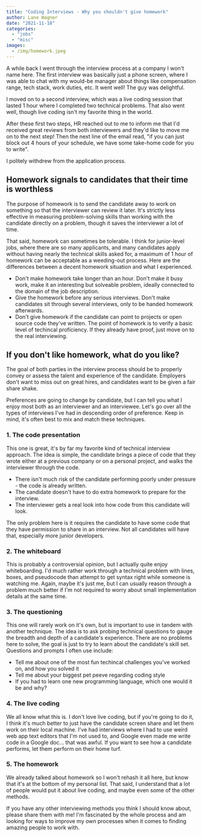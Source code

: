 ```yaml
---
title: "Coding Interviews - Why you shouldn't give homework"
author: Lane Wagner
date: "2021-11-18"
categories: 
  - "jobs"
  - "misc"
images:
  - /img/homework.jpeg
---
```


A while back I went through the interview process at a company I won't name here. The first interview was basically just a phone screen, where I was able to chat with my would-be manager about things like compensation range, tech stack, work duties, etc. It went well! The guy was delightful.

I moved on to a second interview, which was a live coding session that lasted 1 hour where I completed two technical problems. That also went well, though live coding isn't my favorite thing in the world.

After these first two steps, HR reached out to me to inform me that I'd received great reviews from both interviewers and they'd like to move me on to the next step! Then the next line of the email read, "if you can just block out 4 hours of your schedule, we have some take-home code for you to write".

I politely withdrew from the application process.

## Homework signals to candidates that their time is worthless

The purpose of homework is to send the candidate away to work on something so that the interviewer can review it later. It's strictly less effective in measuring problem-solving skills than working with the candidate directly on a problem, though it saves the interviewer a lot of time.

That said, homework can sometimes be tolerable. I think for junior-level jobs, where there are so many applicants, and many candidates apply without having nearly the technical skills asked for, a maximum of 1 hour of homework can be acceptable as a weeding-out process. Here are the differences between a decent homework situation and what I experienced.

- Don't make homework take longer than an hour. Don't make it busy work, make it an interesting but solveable problem, ideally connected to the domain of the job description.
- Give the homework before any serious interviews. Don't make candidates sit through several interviews, only to be handed homework afterwards.
- Don't give homework if the candidate can point to projects or open source code they've written. The point of homework is to verify a basic level of techincal proficiency. If they already have proof, just move on to the real interviewing.

## If you don't like homework, what do you like?

The goal of both parties in the interview process should be to properly convey or assess the talent and experience of the candidate. Employers don't want to miss out on great hires, and candidates want to be given a fair share shake.

Preferences are going to change by candidate, but I can tell you what I enjoy most both as an interviewer and an interviewee. Let's go over all the types of interviews I've had in descending order of preference. Keep in mind, it's often best to mix and match these techniques.

### 1\. The code presentation

This one is great, it's by far my favorite kind of technical interview approach. The idea is simple, the candidate brings a piece of code that they wrote either at a previous company or on a personal project, and walks the interviewer through the code.

- There isn't much risk of the candidate performing poorly under pressure - the code is already written.
- The candidate doesn't have to do extra homework to prepare for the interview.
- The interviewer gets a real look into how code from this candidate will look.

The only problem here is it requires the candidate to have some code that they have permission to share in an interview. Not all candidates will have that, especially more junior developers.

### 2\. The whiteboard

This is probably a controversial opinion, but I actually quite enjoy whiteboarding. I'd much rather work through a technical problem with lines, boxes, and pseudocode than attempt to get syntax right while someone is watching me. Again, maybe it's just me, but I can usually reason through a problem much better if I'm not required to worry about small implementation details at the same time.

### 3\. The questioning

This one will rarely work on it's own, but is important to use in tandem with another technique. The idea is to ask probing technical questions to gauge the breadth and depth of a candidate's experience. There are no problems here to solve, the goal is just to try to learn about the candidate's skill set. Questions and prompts I often use include:

- Tell me about one of the most fun techincal challenges you've worked on, and how you solved it
- Tell me about your biggest pet peeve regarding coding style
- If you had to learn one new programming language, which one would it be and why?

### 4\. The live coding

We all know what this is. I don't love live coding, but if you're going to do it, I think it's much better to just have the candidate screen share and let them work on their local machine. I've had interviews where I had to use weird web app text editors that I'm not used to, and Google even made me write code in a Google doc... that was awful. If you want to see how a candidate performs, let them perform on their home turf.

### 5\. The homework

We already talked about homework so I won't rehash it all here, but know that it's at the bottom of my personal list. That said, I understand that a lot of people would put it about live coding, and maybe even some of the other methods.

If you have any other interviewing methods you think I should know about, please share them with me! I'm fascinated by the whole process and am looking for ways to improve my own processes when it comes to finding amazing people to work with.

